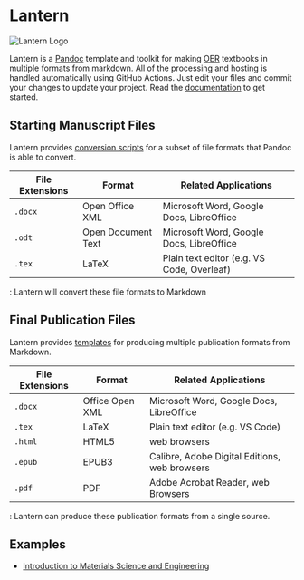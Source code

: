 # Lantern

![Lantern Logo](https://user-images.githubusercontent.com/24395592/148448632-567a0dd5-af8b-483f-9713-dfada549cd01.png)

Lantern is a [Pandoc](https://pandoc.org) template and toolkit for making [OER](https://en.wikipedia.org/wiki/Open_educational_resources) textbooks in multiple formats from markdown. All of the processing and hosting is handled automatically using GitHub Actions. Just edit your files and commit your changes to update your project. Read the [documentation](https://github.com/nulib-oer/lantern/wiki) to get started.

## Starting Manuscript Files

Lantern provides [conversion scripts](https://github.com/nulib-oer/lantern/blob/main/lantern.sh#L20) for a subset of file formats that Pandoc is able to convert. 

| File Extensions | Format             | Related Applications                     |
|-----------------|--------------------|------------------------------------------|
| `.docx`         | Open Office XML    | Microsoft Word, Google Docs, LibreOffice |
| `.odt`          | Open Document Text | Microsoft Word, Google Docs, LibreOffice |
| `.tex`          | LaTeX              | Plain text editor (e.g. VS Code, Overleaf)     |

: Lantern will convert these file formats to Markdown

## Final Publication Files

Lantern provides [templates](https://github.com/nulib-oer/lantern/tree/main/templates) for producing multiple publication formats from Markdown.

| File Extensions | Format             | Related Applications                          |
|-----------------|--------------------|-----------------------------------------------|
| `.docx`         | Office Open XML    | Microsoft Word, Google Docs, LibreOffice      |
| `.tex`          | LaTeX              | Plain text editor (e.g. VS Code)              |
| `.html`         | HTML5              | web browsers                                  |
| `.epub`         | EPUB3              | Calibre, Adobe Digital Editions, web browsers |
| `.pdf`          | PDF                | Adobe Acrobat Reader, web Browsers            |

: Lantern can produce these publication formats from a single source.

## Examples

- [Introduction to Materials Science and Engineering](https://chrisdaaz.github.io/intro-to-mse/)